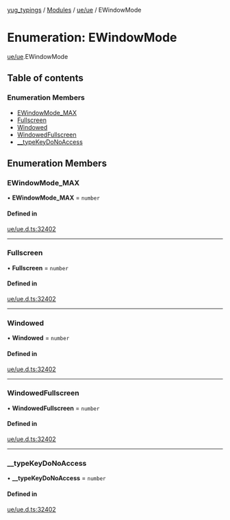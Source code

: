 [yug_typings](../README.md) / [Modules](../modules.md) / [ue/ue](../modules/ue_ue.md) / EWindowMode

# Enumeration: EWindowMode

[ue/ue](../modules/ue_ue.md).EWindowMode

## Table of contents

### Enumeration Members

- [EWindowMode\_MAX](ue_ue.EWindowMode.md#ewindowmode_max)
- [Fullscreen](ue_ue.EWindowMode.md#fullscreen)
- [Windowed](ue_ue.EWindowMode.md#windowed)
- [WindowedFullscreen](ue_ue.EWindowMode.md#windowedfullscreen)
- [\_\_typeKeyDoNoAccess](ue_ue.EWindowMode.md#__typekeydonoaccess)

## Enumeration Members

### EWindowMode\_MAX

• **EWindowMode\_MAX** = `number`

#### Defined in

[ue/ue.d.ts:32402](https://github.com/YugMetaverse/yug_typings/blob/25cad34/ue/ue.d.ts#L32402)

___

### Fullscreen

• **Fullscreen** = `number`

#### Defined in

[ue/ue.d.ts:32402](https://github.com/YugMetaverse/yug_typings/blob/25cad34/ue/ue.d.ts#L32402)

___

### Windowed

• **Windowed** = `number`

#### Defined in

[ue/ue.d.ts:32402](https://github.com/YugMetaverse/yug_typings/blob/25cad34/ue/ue.d.ts#L32402)

___

### WindowedFullscreen

• **WindowedFullscreen** = `number`

#### Defined in

[ue/ue.d.ts:32402](https://github.com/YugMetaverse/yug_typings/blob/25cad34/ue/ue.d.ts#L32402)

___

### \_\_typeKeyDoNoAccess

• **\_\_typeKeyDoNoAccess** = `number`

#### Defined in

[ue/ue.d.ts:32402](https://github.com/YugMetaverse/yug_typings/blob/25cad34/ue/ue.d.ts#L32402)
